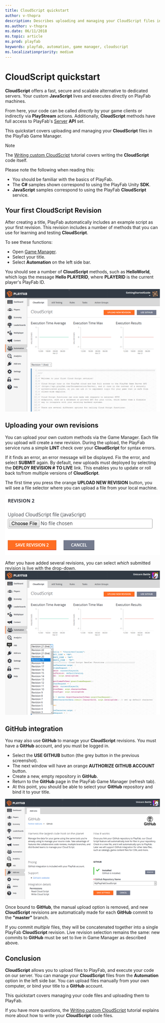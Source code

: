 ```yaml
---
title: CloudScript quickstart
author: v-thopra
description: Describes uploading and managing your CloudScript files in the PlayFab Game Manager.
ms.author: v-thopra
ms.date: 06/11/2018
ms.topic: article
ms.prod: playfab
keywords: playfab, automation, game manager, cloudscript
ms.localizationpriority: medium
---
```


# CloudScript quickstart

**CloudScript** offers a fast, secure and scalable alternative to dedicated servers. Your custom **JavaScript** lives and executes directly on PlayFab machines.

From here, your code can be called *directly* by your game clients or indirectly via **PlayStream** actions. Additionally, **CloudScript** methods have full access to PlayFab's [Server](../../../api-references/index.md) **API** set.

This quickstart covers uploading and managing your **CloudScript** files in the PlayFab Game Manager.

> [!NOTE]
> The [Writing custom CloudScript](writing-custom-cloudscript.md) tutorial covers writing the **CloudScript** code itself.

Please note the following when reading this:

- You should be familiar with the basics of PlayFab.
- The **C#** samples shown correspond to using the PlayFab Unity **SDK**.
- **JavaScript** samples correspond to using the PlayFab **CloudScript** service.

## Your first CloudScript Revision

After creating a title, PlayFab automatically includes an example script as your first revision. This revision includes a number of methods that you can use for learning and testing **CloudScript**.

To see these functions:

- Open [Game Manager](https://developer.playfab.com/).
- Select your title.
- Select **Automation** on the left side bar.

You should see a number of **CloudScript** methods, such as **HelloWorld**, which logs the message **Hello PLAYERID**, where **PLAYERID** is the current player's PlayFab ID.

![Game Manager - Automation - CloudScript](media/tutorials/game-manager-cloudscript.png)  

## Uploading your own revisions

You can upload your own custom methods via the Game Manager. Each file you upload will create a new revision. During the upload, the PlayFab service runs a simple **LINT** check over your **CloudScript** for syntax errors.

If it finds an error, an error message will be displayed. Fix the error, and select **SUBMIT** again. By default, new uploads must deployed by selecting the **DEPLOY REVISION # TO LIVE** link. This enables you to update or roll back to/from multiple versions of **CloudScript**.

The first time you press the orange **UPLOAD NEW REVISION** button, you will see a file selector where you can upload a file from your local machine.

![Game Manager - Upload CloudScript file](media/tutorials/game-manager-upload-cloudscript.png)  

After you have added several revisions, you can select *which* submitted revision is live with the drop-down.
![Game Manager - Upload CloudScript - select revision](media/tutorials/game-manager-cloudscript-select-revision.png)  

## GitHub integration

You may also use **GitHub** to manage your **CloudScript** revisions. You must have a **GitHub** account, and you must be logged in.

- Select the **USE GITHUB** button (the grey button in the previous screenshot).
- The next window will have an orange **AUTHORIZE GITHUB ACCOUNT** button.
- Create a new, empty repository in **GitHub**.
- Return to the **GitHub** page in the PlayFab Game Manager (refresh tab).
- At this point, you should be able to select your **GitHub** repository and bind it to your title.

![Game Manager - Addons - GitHub](media/tutorials/game-manager-addons-github.png)  

Once bound to **GitHub**, the manual upload option is removed, and new **CloudScript** revisions are automatically made for each **GitHub** commit to the **"master"** branch.

If you commit *multiple* files, they will be concatenated together into a single PlayFab **CloudScript** revision. Live revision selection remains the same: new commits to **GitHub** must be set to live in Game Manager as described above.

## Conclusion

**CloudScript** allows you to upload files to PlayFab, and execute your code on our server. You can manage your **CloudScript** files from the **Automation** option in the left side bar. You can upload files manually from your own computer, or bind your title to a **GitHub** account.

This quickstart covers managing your code files and uploading them to PlayFab.

If you have more questions, the [Writing custom CloudScript](writing-custom-cloudscript.md) tutorial explains more about how to write your **CloudScript** code files.
